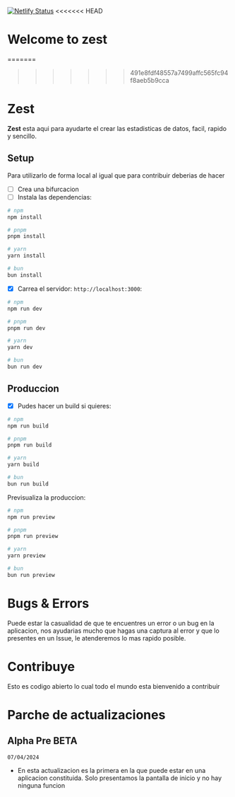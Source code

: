 [![Netlify Status](https://api.netlify.com/api/v1/badges/8f60646c-5035-411d-bfa3-18cbbacd9855/deploy-status)](https://app.netlify.com/sites/zestdev/deploys)
<<<<<<< HEAD

# Welcome to zest
=======
>>>>>>> 491e8fdf48557a7499affc565fc94f8aeb5b9cca

# Zest

**Zest** esta aqui para ayudarte el crear las estadisticas de datos, facil, rapido y sencillo.

## Setup

Para utilizarlo de forma local al igual que para contribuir deberias de hacer

- [ ] Crea una bifurcacion
- [ ] Instala las dependencias:

```bash
# npm
npm install

# pnpm
pnpm install

# yarn
yarn install

# bun
bun install
```

- [x] Carrea el servidor: `http://localhost:3000`:

```bash
# npm
npm run dev

# pnpm
pnpm run dev

# yarn
yarn dev

# bun
bun run dev
```

## Produccion

- [x] Pudes hacer un build si quieres:

```bash
# npm
npm run build

# pnpm
pnpm run build

# yarn
yarn build

# bun
bun run build
```

Previsualiza la produccion:

```bash
# npm
npm run preview

# pnpm
pnpm run preview

# yarn
yarn preview

# bun
bun run preview
```

# Bugs & Errors

Puede estar la casualidad de que te encuentres un error o un bug en la aplicacion, nos ayudarias mucho que hagas una captura al error y que lo presentes en un Issue, le atenderemos lo mas rapido posible.

# Contribuye

Esto es codigo abierto lo cual todo el mundo esta bienvenido a contribuir

# Parche de actualizaciones

## Alpha Pre BETA
`07/04/2024`
 - En esta actualizacion es la primera en la que puede estar en una aplicacion constituida. Solo presentamos la pantalla de inicio y no hay ninguna funcion
